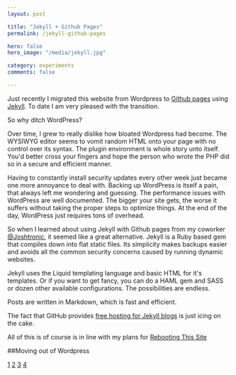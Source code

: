 ```yaml
---
layout: post

title: "Jekyll + Github Pages"
permalink: /jekyll-github-pages

hero: false
hero_image: "/media/jekyll.jpg"

category: experiments
comments: false

---
```


Just recently I migrated this website from Wordpress to [Github pages](1) using [Jekyll](2). To date I am very pleased with the transition. 

So why ditch WordPress?

Over time, I grew to really dislike how bloated Wordpress had become. The WYSIWYG editor seems to vomit random HTML onto your page with no control over its syntax. The plugin environment is whole story unto itself. You'd better cross your fingers and hope the person who wrote the PHP did so in a secure and efficient manner. 

Having to constantly install security updates every other week just became one more annoyance to deal with. Backing up WordPress is itself a pain, that always left me wondering and guessing. The performance issues with WordPress are well documented. The bigger your site gets, the worse it suffers without taking the proper steps to optimize things. At the end of the day, WordPress just requires tons of overhead.

So when I learned about using Jekyll with Github pages from my coworker [@Joshtronic](3), it seemed like a great alternative. Jekyll is a Ruby based gem that compiles down into flat static files. Its simplicity makes backups easier and avoids all the common security concerns caused by running dynamic websites. 

Jekyll uses the Liquid templating language and basic HTML for it's templates. Or if you want to get fancy, you can do a HAML gem and SASS or dozen other available configurations. The possibilities are endless.

Posts are written in Markdown, which is fast and efficient. 

The fact that GitHub provides [free hosting for Jekyll blogs](http://pages.github.com/) is just icing on the cake. 

All of this is of course is in line with my plans for [Rebooting This Site](4)

##Moving out of Wordpress 


[1](https://github.com/devbymike/mk3y.com)
[2](http://jekyllrb.com)
[3](http://joshtronic.com)
[4](https://mk3y.com/rebooting-the-site/)
